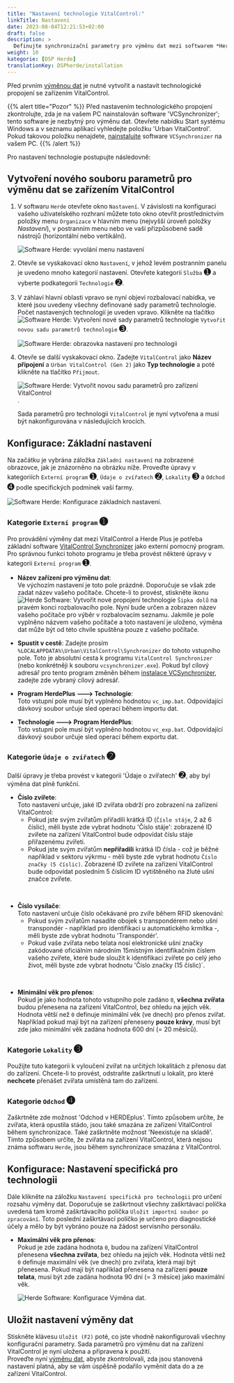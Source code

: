 ```yaml
---
title: "Nastavení technologie VitalControl:"
linkTitle: Nastavení
date: 2023-08-04T12:21:53+02:00
draft: false
description: >
  Definujte synchronizační parametry pro výměnu dat mezi softwarem *Herde* a zařízením VitalControl.
weight: 10
kategorie: [DSP Herde]
translationKey: DSPherde/installation
---
```

Před prvním [výměnou dat](../data-exchange/) je nutné vytvořit a nastavit technologické propojení se zařízením VitalControl.

{{% alert title="Pozor" %}}
Před nastavením technologického propojení zkontrolujte, zda je na vašem PC nainstalován software 'VCSynchronizer'; tento software je nezbytný pro výměnu dat. Otevřete nabídku Start systému Windows a v seznamu aplikací vyhledejte položku 'Urban VitalControl'. Pokud takovou položku nenajdete, [nainstalujte](../../vcsynchronizer/installation/) software `VCSynchronizer` na vašem PC.
{{% /alert %}}

Pro nastavení technologie postupujte následovně:

## Vytvoření nového souboru parametrů pro výměnu dat se zařízením VitalControl

1. V softwaru `Herde` otevřete okno `Nastavení`. V závislosti na konfiguraci vašeho uživatelského rozhraní můžete toto okno otevřít prostřednictvím položky menu `Organizace` v hlavním menu (nejvyšší úroveň položky _Nastavení_), v postranním menu nebo ve vaší přizpůsobené sadě nástrojů (horizontální nebo vertikální).

   ![Software Herde: vyvolání menu nastavení](../screenshots/settings.png "Herde: vyvolání Nastavení")

1. Otevře se vyskakovací okno `Nastavení`, v jehož levém postranním panelu je uvedeno mnoho kategorií nastavení. Otevřete kategorii `Služba` <span style="font-size: 140%">➊</span> a vyberte podkategorii `Technologie` <span style="font-size: 140%">➋</span>.

1. V záhlaví hlavní oblasti vpravo se nyní objeví rozbalovací nabídka, ve které jsou uvedeny všechny definované sady parametrů technologie. Počet nastavených technologií je uveden vpravo. Klikněte na tlačítko ![Software Herde: Vytvoření nové sady parametrů technologie](/icons/new.png "Herde: Vytvoření technologického propojení") `Vytvořit novou sadu parametrů technologie` <span style="font-size: 140%">➌</span>.

   ![Software Herde: obrazovka nastavení pro technologii](../screenshots/settings-technology.png "Herde: Nastavení pro technologii")


1. Otevře se další vyskakovací okno. Zadejte `VitalControl` jako **Název připojení** a `Urban VitalControl (Gen 2)` jako **Typ technologie** a poté klikněte na tlačítko `Přijmout`.

   ![Software Herde: Vytvořit novou sadu parametrů pro zařízení VitalControl](../screenshots/new-technology.png "Vytvořit novou technologii: VitalControl").

   Sada parametrů pro technologii `VitalControl` je nyní vytvořena a musí být nakonfigurována v následujících krocích.

## Konfigurace: Základní nastavení

Na začátku je vybrána záložka `Základní nastavení` na zobrazené obrazovce, jak je znázorněno na obrázku níže. Proveďte úpravy v kategoriích `Externí program` <span style="font-size: 140%">➊</span>, `Údaje o zvířatech` <span style="font-size: 140%">➋</span>, `Lokality` <span style="font-size: 140%">➌</span> a `Odchod` <span style="font-size: 140%">➍</span> podle specifických podmínek vaší farmy.

   ![Software Herde: Konfigurace základních nastavení](../screenshots/basic-settings.png "Technologie VitalControl: Základní nastavení").
   
### Kategorie `Externí program` <span style="font-size: 140%">➊</span>

Pro provádění výměny dat mezi VitalControl a Herde Plus je potřeba základní software [VitalControl Synchronizer](../../vcsynchronizer) jako externí pomocný program. Pro správnou funkci tohoto programu je třeba provést některé úpravy v kategorii `Externí program` <span style="font-size: 140%">➊</span>.

- **Název zařízení pro výměnu dat**:  
  Ve výchozím nastavení je toto pole prázdné. Doporučuje se však zde zadat název vašeho počítače. Chcete-li to provést, stiskněte ikonu ![Herde Software: Vytvořit nové propojení technologie](/icons/arrow-down.png "Herde: Vytvořit propojení technologie") `Šipka dolů` na pravém konci rozbalovacího pole. Nyní bude určen a zobrazen název vašeho počítače pro výběr v rozbalovacím seznamu. Jakmile je pole vyplněno názvem vašeho počítače a toto nastavení je uloženo, výměna dat může být od této chvíle spuštěna pouze z vašeho počítače.

- **Spustit v cestě**:
  Zadejte prosím `%LOCALAPPDATA%\Urban\VitalControl\Synchronizer` do tohoto vstupního pole. Toto je absolutní cesta k programu `VitalControl Synchronizer` (nebo konkrétněji k souboru `vcsynchronizer.exe`). Pokud byl cílový adresář pro tento program změněn během [instalace VCSynchronizer](../../vcsynchronizer/installation), zadejte zde vybraný cílový adresář.


- **Program HerdePlus 🡒 Technologie**:  
  Toto vstupní pole musí být vyplněno hodnotou `vc_imp.bat`. Odpovídající dávkový soubor určuje sled operací během importu dat.

- **Technologie 🡒 Program HerdePlus**:  
  Toto vstupní pole musí být vyplněno hodnotou `vc_exp.bat`. Odpovídající dávkový soubor určuje sled operací během exportu dat.

### Kategorie `Údaje o zvířatech` <span style="font-size: 140%">➋</span>

Další úpravy je třeba provést v kategorii 'Údaje o zvířatech' <span style="font-size: 140%">➋</span>, aby byl výměna dat plně funkční.

- **Číslo zvířete**:  
  Toto nastavení určuje, jaké ID zvířata obdrží pro zobrazení na zařízení VitalControl:
  - Pokud jste svým zvířatům přiřadili krátká ID (`Číslo stáje`, 2 až 6 číslic), měli byste zde vybrat hodnotu 'Číslo stáje': zobrazené ID zvířete na zařízení VitalControl bude odpovídat číslu stáje přiřazenému zvířeti.
  - Pokud jste svým zvířatům **nepřiřadili** krátká ID čísla - což je běžné například v sektoru výkrmu - měli byste zde vybrat hodnotu `Číslo značky (5 číslic)`. Zobrazené ID zvířete na zařízení VitalControl bude odpovídat posledním 5 číslicím ID vytištěného na žluté ušní značce zvířete.
  
<br>

- **Číslo vysílače**:  
  Toto nastavení určuje číslo očekávané pro zvíře během RFID skenování:  
  - Pokud svým zvířatům nasadíte obojek s transpondérem nebo ušní transpondér - například pro identifikaci u automatického krmítka -, měli byste zde vybrat hodnotu 'Transpondér'.
  - Pokud vaše zvířata nebo telata nosí elektronické ušní značky zakódované oficiálním národním 15místným identifikačním číslem vašeho zvířete, které bude sloužit k identifikaci zvířete po celý jeho život, měli byste zde vybrat hodnotu 'Číslo značky (15 číslic)`.

<br>

- **Minimální věk pro přenos**:  
  Pokud je jako hodnota tohoto vstupního pole zadáno `0`, **všechna zvířata** budou přenesena na zařízení VitalControl, bez ohledu na jejich věk. Hodnota větší než `0` definuje minimální věk (ve dnech) pro přenos zvířat. Například pokud mají být na zařízení přeneseny **pouze krávy**, musí být zde jako minimální věk zadána hodnota 600 dní (= 20 měsíců).

### Kategorie `Lokality` <span style="font-size: 140%">➌</span>

Použijte tuto kategorii k vyloučení zvířat na určitých lokalitách z přenosu dat do zařízení. Chcete-li to provést, odstraňte zaškrtnutí u lokalit, pro které **nechcete** přenášet zvířata umístěná tam do zařízení.

### Kategorie `Odchod` <span style="font-size: 140%">➍</span>

Zaškrtněte zde možnost 'Odchod v HERDEplus'. Tímto způsobem určíte, že zvířata, která opustila stádo, jsou také smazána ze zařízení VitalControl během synchronizace.
Také zaškrtněte možnost 'Neexistuje na skladě'. Tímto způsobem určíte, že zvířata na zařízení VitalControl, která nejsou známa softwaru `Herde`, jsou během synchronizace smazána z VitalControl.

## Konfigurace: Nastavení specifická pro technologii

Dále klikněte na záložku `Nastavení specifická pro technologii` pro určení rozsahu výměny dat. Doporučuje se zaškrtnout všechny zaškrtávací políčka uvedená tam kromě zaškrtávacího políčka `Uložit importní soubor po zpracování`. Toto poslední zaškrtávací políčko je určeno pro diagnostické účely a mělo by být vybráno pouze na žádost servisního personálu.

- **Maximální věk pro přenos**:  
  Pokud je zde zadána hodnota `0`, budou na zařízení VitalControl přenesena **všechna zvířata**, bez ohledu na jejich věk. Hodnota větší než `0` definuje maximální věk (ve dnech) pro zvířata, která mají být přenesena. Pokud mají být například přenesena na zařízení **pouze telata**, musí být zde zadána hodnota 90 dní (= 3 měsíce) jako maximální věk.

   ![Herde Software: Konfigurace Výměna dat](../screenshots/technology-specific-settings.png "Výměna dat: specifická nastavení").

## Uložit nastavení výměny dat

Stiskněte klávesu `Uložit (F2)` poté, co jste vhodně nakonfigurovali všechny konfigurační parametry. Sada parametrů pro výměnu dat na zařízení VitalControl je nyní uložena a připravena k použití.  
Proveďte nyní [výměnu dat](../data-exchange/), abyste zkontrolovali, zda jsou stanovená nastavení platná, aby se vám úspěšně podařilo vyměnit data do a ze zařízení VitalControl.
